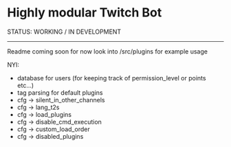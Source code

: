 Highly modular Twitch Bot
=========================

STATUS: WORKING / IN DEVELOPMENT
________________________________

Readme coming soon for now look into /src/plugins for example usage

NYI:

- database for users (for keeping track of permission_level or points etc...)
- tag parsing for default plugins
- cfg -> silent_in_other_channels
- cfg -> lang_t2s
- cfg -> load_plugins
- cfg -> disable_cmd_execution
- cfg -> custom_load_order
- cfg -> disabled_plugins